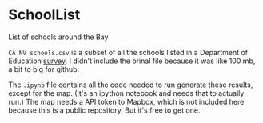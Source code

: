 # SchoolList
List of schools around the Bay

`CA NV schools.csv` is a subset of all the schools listed in a Department of Education [survey](https://inventory.data.gov/dataset/856103e8-8421-4064-bfe2-bb24f16b312d/resource/6c334124-f07f-4791-9fc6-d7f95eb9e7f5). I didn't include the orinal file because it was like 100 mb, a bit to big for github.

The `.ipynb` file contains all the code needed to run generate these results, except for the map. (It's an ipython notebook and needs that to actually run.) The map needs a API token to Mapbox, which is not included here because this is a public repository. But it's free to get one.

